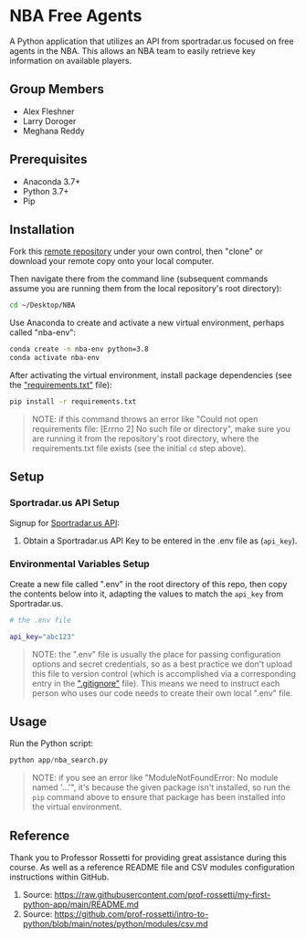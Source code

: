 # NBA Free Agents

A Python application that utilizes an API from sportradar.us focused on free agents in the NBA. This allows an NBA team to easily retrieve key information on available players.

## Group Members
* Alex Fleshner
* Larry Doroger
* Meghana Reddy

## Prerequisites

  + Anaconda 3.7+
  + Python 3.7+
  + Pip

## Installation

Fork this [remote repository](https://github.com/larrydor/NBA) under your own control, then "clone" or download your remote copy onto your local computer.

Then navigate there from the command line (subsequent commands assume you are running them from the local repository's root directory):

```sh
cd ~/Desktop/NBA
```
Use Anaconda to create and activate a new virtual environment, perhaps called "nba-env":

```sh
conda create -n nba-env python=3.8
conda activate nba-env
```

After activating the virtual environment, install package dependencies (see the ["requirements.txt"](/requirements.txt) file):

```sh
pip install -r requirements.txt
```

> NOTE: if this command throws an error like "Could not open requirements file: [Errno 2] No such file or directory", make sure you are running it from the repository's root directory, where the requirements.txt file exists (see the initial `cd` step above).

## Setup

### Sportradar.us API Setup

Signup for [Sportradar.us API](https://developer.sportradar.com/member/register):
  1) Obtain a Sportradar.us API Key to be entered in the .env file as (`api_key`).


### Environmental Variables Setup

Create a new file called ".env" in the root directory of this repo, then copy the contents below into it, adapting the values to match the `api_key` from Sportradar.us.

```sh
# the .env file

api_key="abc123"
```

> NOTE: the ".env" file is usually the place for passing configuration options and secret credentials, so as a best practice we don't upload this file to version control (which is accomplished via a corresponding entry in the [".gitignore"](/.gitignore) file). This means we need to instruct each person who uses our code needs to create their own local ".env" file.

## Usage

Run the Python script:

```py
python app/nba_search.py
```

> NOTE: if you see an error like "ModuleNotFoundError: No module named '...'", it's because the given package isn't installed, so run the `pip` command above to ensure that package has been installed into the virtual environment.

## Reference
Thank you to Professor Rossetti for providing great assistance during this course. As well as a reference README file and CSV modules configuration instructions within GitHub.

1. Source: https://raw.githubusercontent.com/prof-rossetti/my-first-python-app/main/README.md
1. Source: https://github.com/prof-rossetti/intro-to-python/blob/main/notes/python/modules/csv.md